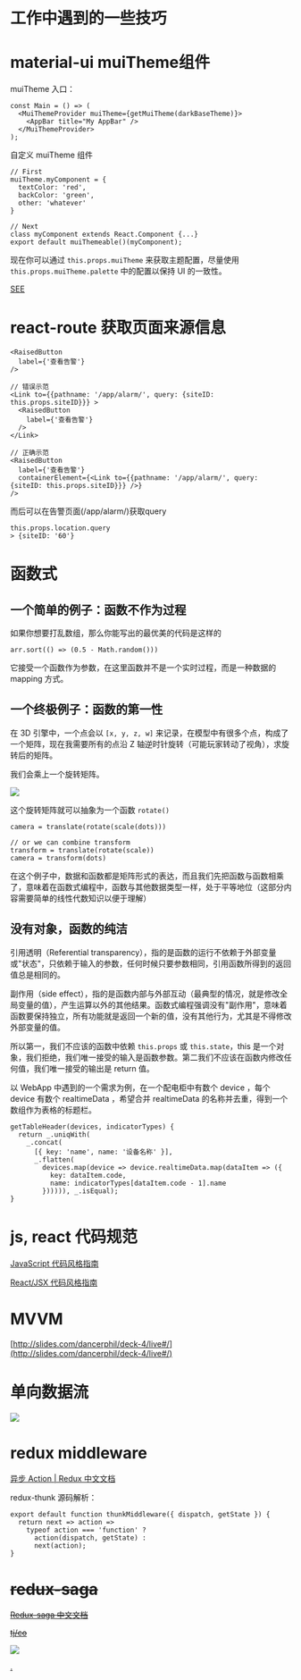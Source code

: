 # 工作中遇到的一些技巧

# material-ui muiTheme组件

muiTheme 入口：

```
const Main = () => (
  <MuiThemeProvider muiTheme={getMuiTheme(darkBaseTheme)}>
    <AppBar title="My AppBar" />
  </MuiThemeProvider>
);
```

自定义 muiTheme 组件

```
// First
muiTheme.myComponent = {
  textColor: 'red',
  backColor: 'green',
  other: 'whatever'
}

// Next
class myComponent extends React.Component {...}
export default muiThemeable()(myComponent);
```

现在你可以通过 `this.props.muiTheme` 来获取主题配置，尽量使用 `this.props.muiTheme.palette` 中的配置以保持 UI 的一致性。

[SEE](http://www.material-ui.com/#/customization/themes)

# react-route 获取页面来源信息

```
<RaisedButton
  label={'查看告警'}
/>

// 错误示范
<Link to={{pathname: '/app/alarm/', query: {siteID: this.props.siteID}}} >
  <RaisedButton
    label={'查看告警'}
  />
</Link>

// 正确示范
<RaisedButton
  label={'查看告警'}
  containerElement={<Link to={{pathname: '/app/alarm/', query: {siteID: this.props.siteID}}} />}
/>
```

而后可以在告警页面(/app/alarm/)获取query

```
this.props.location.query
> {siteID: '60'}
```

# 函数式

## 一个简单的例子：函数不作为过程

如果你想要打乱数组，那么你能写出的最优美的代码是这样的

```
arr.sort(() => (0.5 - Math.random()))
```

它接受一个函数作为参数，在这里函数并不是一个实时过程，而是一种数据的 mapping 方式。

## 一个终极例子：函数的第一性

在 3D 引擎中，一个点会以 `[x, y, z, w]` 来记录，在模型中有很多个点，构成了一个矩阵，现在我需要所有的点沿 Z 轴逆时针旋转（可能玩家转动了视角），求旋转后的矩阵。

我们会乘上一个旋转矩阵。

![](http://img.blog.csdn.net/20130814210510937)

这个旋转矩阵就可以抽象为一个函数 `rotate()`

```
camera = translate(rotate(scale(dots)))

// or we can combine transform
transform = translate(rotate(scale))
camera = transform(dots)
```

在这个例子中，数据和函数都是矩阵形式的表达，而且我们先把函数与函数相乘了，意味着在函数式编程中，函数与其他数据类型一样，处于平等地位（这部分内容需要简单的线性代数知识以便于理解）

## 没有对象，函数的纯洁

引用透明（Referential transparency），指的是函数的运行不依赖于外部变量或"状态"，只依赖于输入的参数，任何时候只要参数相同，引用函数所得到的返回值总是相同的。

副作用（side effect），指的是函数内部与外部互动（最典型的情况，就是修改全局变量的值），产生运算以外的其他结果。函数式编程强调没有"副作用"，意味着函数要保持独立，所有功能就是返回一个新的值，没有其他行为，尤其是不得修改外部变量的值。

所以第一，我们不应该的函数中依赖 `this.props` 或 `this.state`，this 是一个对象，我们拒绝，我们唯一接受的输入是函数参数。第二我们不应该在函数内修改任何值，我们唯一接受的输出是 return 值。

以 WebApp 中遇到的一个需求为例，在一个配电柜中有数个 device ，每个 device 有数个 realtimeData ，希望合并 realtimeData 的名称并去重，得到一个数组作为表格的标题栏。

```
getTableHeader(devices, indicatorTypes) {
  return _.uniqWith(
    _.concat(
      [{ key: 'name', name: '设备名称' }],
      _.flatten(
        devices.map(device => device.realtimeData.map(dataItem => ({
          key: dataItem.code,
          name: indicatorTypes[dataItem.code - 1].name
        }))))), _.isEqual);
}
```

# js, react 代码规范

[JavaScript 代码风格指南](https://github.com/dancerphil/trick/blob/master/README.md)

[React/JSX 代码风格指南](https://github.com/dancerphil/trick/blob/master/React.md)

# MVVM

[http://slides.com/dancerphil/deck-4/live#/](http://slides.com/dancerphil/deck-4/live#/)

# 单向数据流

![](https://raw.githubusercontent.com/dancerphil/dancerphil.github.com/master/img/redux-react.jpg)

# redux middleware

[异步 Action | Redux 中文文档](http://cn.redux.js.org/docs/advanced/AsyncActions.html)

redux-thunk 源码解析：

```
export default function thunkMiddleware({ dispatch, getState }) {
  return next => action =>
    typeof action === 'function' ?
      action(dispatch, getState) :
      next(action);
}
```

# ~~redux-saga~~

~~[Redux-saga 中文文档](http://leonshi.com/redux-saga-in-chinese/)~~

~~[tj/co](https://github.com/tj/co/blob/master/index.js)~~

![](https://raw.githubusercontent.com/dancerphil/dancerphil.github.com/master/cat.gif)

[.](https://www.zhihu.com/question/22689579/answer/22318058)
